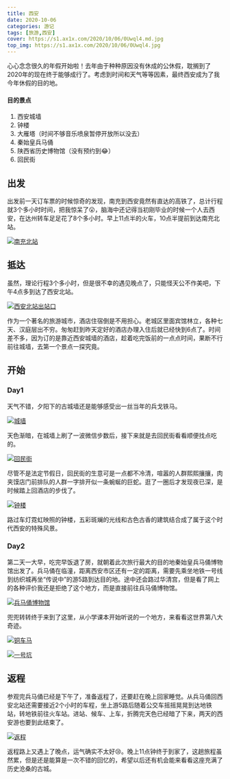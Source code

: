 ```yaml
---
title: 西安
date: 2020-10-06
categories: 游记
tags: [旅游,西安]
cover: https://s1.ax1x.com/2020/10/06/0Uwql4.md.jpg
top_img: https://s1.ax1x.com/2020/10/06/0Uwql4.jpg
---
```


心心念念很久的年假开始啦！去年由于种种原因没有休成的公休假，耽搁到了2020年的现在终于能够成行了。考虑到时间和天气等等因素，最终西安成为了我今年休假的目的地。

#### [](#目的景点 "目的景点")目的景点

1. 西安城墙
2. 钟楼
3. 大雁塔（时间不够音乐喷泉暂停开放所以没去）
4. 秦始皇兵马俑
5. 陕西省历史博物馆（没有预约到😂）
6. 回民街

## [](#出发 "出发")出发

出发前一天订车票的时候惊奇的发现，南充到西安竟然有直达的高铁了，总计行程就3个多小时时间，把我惊呆了😮，脑海中还记得当初刚毕业的时候一个人去西安，在达州转车足足花了8个多小时。早上11点半的火车，10点半提前到达南充北站。

[![南充北站](https://s1.ax1x.com/2020/10/06/0UwokV.md.jpg)](https://imgchr.com/i/0UwokV)

## [](#抵达 "抵达")抵达

虽然，理论行程3个多小时，但是很不幸的遇见晚点了，只能怪天公不作美吧，下午4点多到达了西安北站。

[![西安北站出站口](https://s1.ax1x.com/2020/10/06/0Uw5T0.md.jpg)](https://imgchr.com/i/0Uw5T0)

作为一个著名的旅游城市，酒店住宿倒是不用担心。老城区里面宾馆林立，各种七天、汉庭层出不穷。匆匆赶到昨天定好的酒店办理入住后就已经快到6点了。时间差不多，因为订的是靠近西安城墙的酒店，趁着吃完饭前的一点点时间，果断不行前往城墙，去第一个景点一探究竟。

## [](#开始 "开始")开始

### [](#Day1 "Day1")Day1

天气不错，夕阳下的古城墙还是能够感受出一丝当年的兵戈铁马。

[![城墙](https://s1.ax1x.com/2020/10/06/0UwTYT.md.jpg)](https://imgchr.com/i/0UwTYT)

天色渐暗，在城墙上刷了一波微信步数后，接下来就是去回民街看看顺便找点吃的。

[![回民街](https://s1.ax1x.com/2020/10/06/0Uw7fU.md.jpg)](https://imgchr.com/i/0Uw7fU)

尽管不是法定节假日，回民街的生意可是一点都不冷清，喧嚣的人群熙熙攘攘，肉夹馍店门前排队的人群一字排开似一条蜿蜒的巨蛇。逛了一圈后才发现夜已深，是时候踏上回酒店的步伐了。

[![钟楼](https://s1.ax1x.com/2020/10/06/0Uwql4.md.jpg)](https://imgchr.com/i/0Uwql4)

路过车灯霓虹映照的钟楼，五彩斑斓的光线和古色古香的建筑结合成了属于这个时代西安的特殊风景。

### [](#Day2 "Day2")Day2

第二天一大早，吃完早饭退了房，就朝着此次旅行最大的目的地秦始皇兵马俑博物馆出发了。兵马俑在临潼，距离西安市区还有一定的距离，需要先乘坐地铁一号线到纺织城再坐“传说中”的游5路到达目的地。途中还会路过华清宫，但是看了网上的各种评价我还是拒绝了这个地方，而是直接前往兵马俑博物馆。

[![兵马俑博物馆](https://s1.ax1x.com/2020/10/06/0UwOX9.md.jpg)](https://imgchr.com/i/0UwOX9)

兜兜转转终于来到了这里，从小学课本开始听说的一个地方，来看看这世界第八大奇迹。

[![铜车马](https://s1.ax1x.com/2020/10/06/0UwjmR.md.jpg)](https://imgchr.com/i/0UwjmR)

[![一号坑](https://s1.ax1x.com/2020/10/06/0U0Sk6.md.jpg)](https://imgchr.com/i/0U0Sk6)

## [](#返程 "返程")返程

参观完兵马俑已经是下午了，准备返程了，还要赶在晚上回家睡觉。从兵马俑回西安北站还需要接近2个小时的车程，坐上游5路后随着公交车摇摇晃晃到达地铁站，转地铁前往火车站。进站、候车、上车，折腾完天色已经暗了下来，两天的西安游也要到此结束了。

[![返程](https://s1.ax1x.com/2020/10/06/0URzWR.md.jpg)](https://imgchr.com/i/0URzWR)

返程路上又遇上了晚点，运气确实不太好😢。晚上11点钟终于到家了，这趟旅程虽然累，但是还是能算是一次不错的回忆的，希望以后还有机会能来看看这座充满了历史沧桑的古城。
